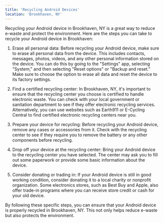 ```yaml
---
title: 'Recycling Android Devices'
location: 'Brookhaven, NY'
---
```


Recycling your Android device in Brookhaven, NY is a great way to reduce e-waste and protect the environment. Here are the steps you can take to recycle your Android device in Brookhaven:

1. Erase all personal data: Before recycling your Android device, make sure to erase all personal data from the device. This includes contacts, messages, photos, videos, and any other personal information stored on the device. You can do this by going to the "Settings" app, selecting "System," and then selecting "Reset options" or "Backup and reset." Make sure to choose the option to erase all data and reset the device to its factory settings.

2. Find a certified recycling center: In Brookhaven, NY, it's important to ensure that the recycling center you choose is certified to handle electronic waste. You can check with your local government or sanitation department to see if they offer electronic recycling services. Alternatively, you can use websites such as Earth911 or E-Cycling Central to find certified electronic recycling centers near you.

3. Prepare your device for recycling: Before recycling your Android device, remove any cases or accessories from it. Check with the recycling center to see if they require you to remove the battery or any other components before recycling.

4. Drop off your device at the recycling center: Bring your Android device to the recycling center you have selected. The center may ask you to fill out some paperwork or provide some basic information about the device.

5. Consider donating or trading in: If your Android device is still in good working condition, consider donating it to a local charity or nonprofit organization. Some electronics stores, such as Best Buy and Apple, also offer trade-in programs where you can receive store credit or cash for your old device.

By following these specific steps, you can ensure that your Android device is properly recycled in Brookhaven, NY. This not only helps reduce e-waste but also protects the environment.
